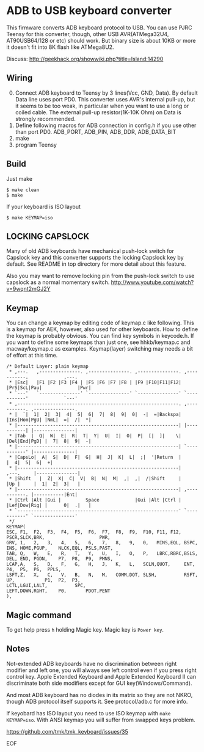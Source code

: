 ADB to USB keyboard converter
=============================
This firmware converts ADB keyboard protocol to USB.
You can use PJRC Teensy for this converter, though, other USB AVR(ATMega32U4, AT90USB64/128 or etc) should work.
But binary size is about 10KB or more it doesn't fit into 8K flash like ATMega8U2.

Discuss: http://geekhack.org/showwiki.php?title=Island:14290


Wiring
------
0. Connect ADB keyboard to Teensy by 3 lines(Vcc, GND, Data). By default Data line uses port PD0.
   This converter uses AVR's internal pull-up, but it seems to be too weak, in particular when you want to use a long or coiled cable.
   The external pull-up resistor(1K-10K Ohm) on Data is strongly recommended.
1. Define following macros for ADB connection in config.h if you use other than port PD0.
   ADB_PORT, ADB_PIN, ADB_DDR, ADB_DATA_BIT
2. make
3. program Teensy


Build
-----
Just make

    $ make clean
    $ make

If your keyboard is ISO layout

    $ make KEYMAP=iso


LOCKING CAPSLOCK
----------------
Many of old ADB keyboards have mechanical push-lock switch for Capslock key and this converter supports the locking Capslock key by default. See README in top directory for more detail about this feature.

Also you may want to remove locking pin from the push-lock switch to use capslock as a normal momentary switch.
http://www.youtube.com/watch?v=9wqnt2mGJ2Y


Keymap
------
You can change a keymap by editing code of keymap.c like following.
This is a keymap for AEK, however, also used for other keyboards.
How to define the keymap is probably obvious. You can find key symbols in keycode.h.
If you want to define some keymaps than just one, see hhkb/keymap.c and
macway/keymap.c as examples. Keymap(layer) switching may needs a bit of
effort at this time.

    /* Default Layer: plain keymap
     * ,---.   ,---------------. ,---------------. ,---------------. ,-----------.             ,---.
     * |Esc|   |F1 |F2 |F3 |F4 | |F5 |F6 |F7 |F8 | |F9 |F10|F11|F12| |PrS|ScL|Pau|             |Pwr|
     * `---'   `---------------' `---------------' `---------------' `-----------'             `---'
     * ,-----------------------------------------------------------. ,-----------. ,---------------.
     * |  `|  1|  2|  3|  4|  5|  6|  7|  8|  9|  0|  -|  =|Backspa| |Ins|Hom|PgU| |NmL|  =|  /|  *|
     * |-----------------------------------------------------------| |-----------| |---------------|
     * |Tab  |  Q|  W|  E|  R|  T|  Y|  U|  I|  O|  P|  [|  ]|    \| |Del|End|PgD| |  7|  8|  9|  -|
     * |-----------------------------------------------------------| `-----------' |---------------|
     * |CapsLo|  A|  S|  D|  F|  G|  H|  J|  K|  L|  ;|  '|Return  |               |  4|  5|  6|  +|
     * |-----------------------------------------------------------|     ,---.     |---------------|
     * |Shift   |  Z|  X|  C|  V|  B|  N|  M|  ,|  ,|  /|Shift     |     |Up |     |  1|  2|  3|   |
     * |-----------------------------------------------------------| ,-----------. |-----------|Ent|
     * |Ctrl |Alt |Gui |         Space             |Gui |Alt |Ctrl | |Lef|Dow|Rig| |      0|  .|   |
     * `-----------------------------------------------------------' `-----------' `---------------'
     */
    KEYMAP(
    ESC, F1,  F2,  F3,  F4,  F5,  F6,  F7,  F8,  F9,  F10, F11, F12,           PSCR,SLCK,BRK,                    PWR,
    GRV, 1,   2,   3,   4,   5,   6,   7,   8,   9,   0,   MINS,EQL, BSPC,     INS, HOME,PGUP,    NLCK,EQL, PSLS,PAST,
    TAB, Q,   W,   E,   R,   T,   Y,   U,   I,   O,   P,   LBRC,RBRC,BSLS,     DEL, END, PGDN,    P7,  P8,  P9,  PMNS,
    LCAP,A,   S,   D,   F,   G,   H,   J,   K,   L,   SCLN,QUOT,     ENT,                         P4,  P5,  P6,  PPLS,
    LSFT,Z,   X,   C,   V,   B,   N,   M,   COMM,DOT, SLSH,          RSFT,          UP,           P1,  P2,  P3,
    LCTL,LGUI,LALT,          SPC,                                              LEFT,DOWN,RGHT,    P0,       PDOT,PENT
    ),


Magic command
-------------
To get help press `h` holding Magic key. Magic key is `Power key`.


Notes
-----
Not-extended ADB keyboards have no discrimination between right modifier and left one,
you will always see left control even if you press right control key.
Apple Extended Keyboard and Apple Extended Keyboard II can discriminate both side
modifiers except for GUI key(Windows/Command).

And most ADB keyboard has no diodes in its matrix so they are not NKRO,
though ADB protocol itself supports it. See protocol/adb.c for more info.

If keyobard has ISO layout you need to use ISO keymap with `make KEYMAP=iso`. With ANSI
keymap you will suffer from swapped keys problem.

https://github.com/tmk/tmk_keyboard/issues/35

EOF
